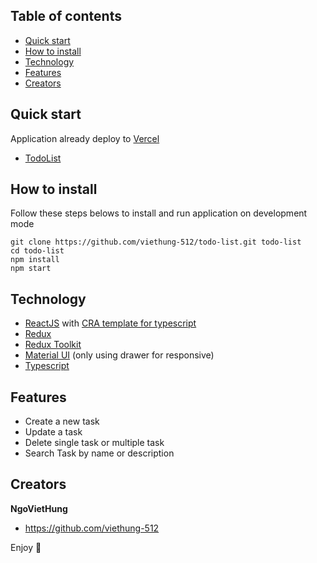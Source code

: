 ## Table of contents

- [Quick start](#quick-start)
- [How to install](#how-to-install)
- [Technology](#technology)
- [Features](#features)
- [Creators](#creators)

## Quick start

Application already deploy to [Vercel](https://vercel.com/)

- [TodoList](https://todo-list.viethung-512.vercel.app/)

## How to install

Follow these steps belows to install and run application on development mode

```text
git clone https://github.com/viethung-512/todo-list.git todo-list
cd todo-list
npm install
npm start
```

## Technology

- [ReactJS](https://reactjs.org/) with [CRA template for typescript](https://create-react-app.dev/docs/adding-typescript/)
- [Redux](https://redux.js.org/)
- [Redux Toolkit](https://redux-toolkit.js.org/)
- [Material UI](https://material-ui.com/) (only using drawer for responsive)
- [Typescript](https://www.typescriptlang.org/)

## Features

- Create a new task
- Update a task
- Delete single task or multiple task
- Search Task by name or description

## Creators

**NgoVietHung**

- <https://github.com/viethung-512>

Enjoy :metal:
